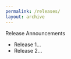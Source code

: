```yaml
---
permalink: /releases/
layout: archive
---
```


Release Announcements

- Release 1...
- Release 2...
